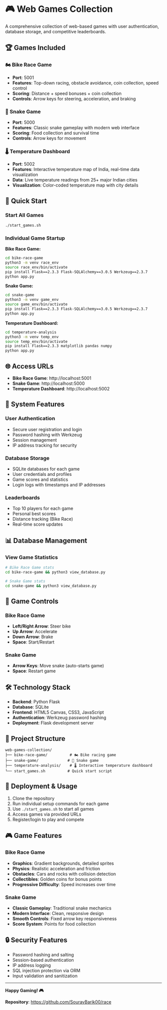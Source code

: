 # 🎮 Web Games Collection

A comprehensive collection of web-based games with user authentication, database storage, and competitive leaderboards.

## 🏆 Games Included

### 🏍️ Bike Race Game
- **Port**: 5001
- **Features**: Top-down racing, obstacle avoidance, coin collection, speed control
- **Scoring**: Distance + speed bonuses + coin collection
- **Controls**: Arrow keys for steering, acceleration, and braking

### 🐍 Snake Game  
- **Port**: 5000
- **Features**: Classic snake gameplay with modern web interface
- **Scoring**: Food collection and survival time
- **Controls**: Arrow keys for movement

### 🌡️ Temperature Dashboard
- **Port**: 5002
- **Features**: Interactive temperature map of India, real-time data visualization
- **Data**: Live temperature readings from 25+ major Indian cities
- **Visualization**: Color-coded temperature map with city details

## 🚀 Quick Start

### Start All Games
```bash
./start_games.sh
```

### Individual Game Startup

**Bike Race Game:**
```bash
cd bike-race-game
python3 -m venv race_env
source race_env/bin/activate
pip install Flask==2.3.3 Flask-SQLAlchemy==3.0.5 Werkzeug==2.3.7
python app.py
```

**Snake Game:**
```bash
cd snake-game
python3 -m venv game_env
source game_env/bin/activate
pip install Flask==2.3.3 Flask-SQLAlchemy==3.0.5 Werkzeug==2.3.7
python app.py
```

**Temperature Dashboard:**
```bash
cd temperature-analysis
python3 -m venv temp_env
source temp_env/bin/activate
pip install Flask==2.3.3 matplotlib pandas numpy
python app.py
```

## 🌐 Access URLs

- **Bike Race Game**: http://localhost:5001
- **Snake Game**: http://localhost:5000
- **Temperature Dashboard**: http://localhost:5002

## 🔧 System Features

### User Authentication
- Secure user registration and login
- Password hashing with Werkzeug
- Session management
- IP address tracking for security

### Database Storage
- SQLite databases for each game
- User credentials and profiles
- Game scores and statistics
- Login logs with timestamps and IP addresses

### Leaderboards
- Top 10 players for each game
- Personal best scores
- Distance tracking (Bike Race)
- Real-time score updates

## 📊 Database Management

### View Game Statistics
```bash
# Bike Race Game stats
cd bike-race-game && python3 view_database.py

# Snake Game stats
cd snake-game && python3 view_database.py
```

## 🎯 Game Controls

### Bike Race Game
- **Left/Right Arrow**: Steer bike
- **Up Arrow**: Accelerate
- **Down Arrow**: Brake
- **Space**: Start/Restart

### Snake Game
- **Arrow Keys**: Move snake (auto-starts game)
- **Space**: Restart game

## 🛠️ Technology Stack

- **Backend**: Python Flask
- **Database**: SQLite
- **Frontend**: HTML5 Canvas, CSS3, JavaScript
- **Authentication**: Werkzeug password hashing
- **Deployment**: Flask development server

## 📁 Project Structure

```
web-games-collection/
├── bike-race-game/          # 🏍️ Bike racing game
├── snake-game/             # 🐍 Snake game
├── temperature-analysis/    # 🌡️ Interactive temperature dashboard
└── start_games.sh          # Quick start script
```

## 🚀 Deployment & Usage

1. Clone the repository
2. Run individual setup commands for each game
3. Use `./start_games.sh` to start all games
4. Access games via provided URLs
5. Register/login to play and compete

## 🎮 Game Features

### Bike Race Game
- **Graphics**: Gradient backgrounds, detailed sprites
- **Physics**: Realistic acceleration and friction
- **Obstacles**: Cars and rocks with collision detection
- **Collectibles**: Golden coins for bonus points
- **Progressive Difficulty**: Speed increases over time

### Snake Game
- **Classic Gameplay**: Traditional snake mechanics
- **Modern Interface**: Clean, responsive design
- **Smooth Controls**: Fixed arrow key responsiveness
- **Score System**: Points for food collection

## 🔒 Security Features

- Password hashing and salting
- Session-based authentication
- IP address logging
- SQL injection protection via ORM
- Input validation and sanitization

---

**Happy Gaming! 🎮**

**Repository**: https://github.com/SouravBarik00/race
